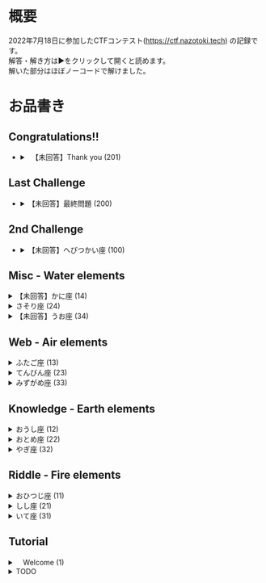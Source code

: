 # 概要  
2022年7月18日に参加したCTFコンテスト(https://ctf.nazotoki.tech) の記録です。  
解答・解き方は▶をクリックして開くと読めます。  
解いた部分はほぼノーコードで解けました。  

# お品書き  
## Congratulations!!  
- <details><summary>　【未回答】Thank you (201) </summary></details>  
  
## Last Challenge  
- <details><summary> 【未回答】最終問題 (200) </summary></details>  
  
## 2nd Challenge  
- <details><summary> 【未回答】へびつかい座 (100) </summary></details>  
  
## Misc - Water elements  
<details>
　　<summary> 【未回答】かに座 (14) </summary>
    「cancer.zip」がある。とりあえず展開してみる。32文字の文字列が13個表示される。  
    4de447a391e32baeb5a52c55aa14467b  
    7c70e2cb2b4a13c4590f6b15c30385fd  
    44ca0844398b2d010d8cd4a31ddb023d  
    397cbf6db9d7ae6906ae420aedc5346c  
    550eadb88a230018bf043d1b6ad15863  
    635cbc8a5dc1a528c3b5cb9eecdc1086  
    766cc4dd4d5005652e8514e3513683f8   
    0961db32a59b8a83c1996498f9d1d80e  
    7463543d784aa59ca86359a50ef58c8e  
    a0678bcea04dbd6852c219062ab2bb3c  
    b9c94e8a87e3647c5a0fa4ff358ecc65  
    f8a5c386478fa64f118056b82acc31d2  
    f0525aafa095ed2665d03681537a70ea  
  
    (13って怪しくない？)  
    32文字なので16進数やURLエンコードを疑ってみる。  
</details>  

<details>  
    <summary> さそり座 (24)  </summary>  
    犬とってもかわいい！！ダックスかな。
    ヒント使用。おめめを拡大してみよう。  
    > 答え
    ``` 
    カクダイ
    ```  
</details>  

<details>
    <summary> 【未回答】うお座 (34) </summary>  
    「みずがめ座からてんびん座に向かうとき、ひみつの鍵が手に入るだろう。水の中に浮かぶ真実を見定めよ。」  
    パスワードがかかっていて展開できない。  
    ヒント1　ヘッダーの仕様を示唆。  
    ヒント2「リファラーの情報にaquariusが含まれた状態でてんびん座のサイトにアクセスすると鍵が手に入りそうです。書き換えられないでしょうか？ やり方がわからない人は「リファラー 書き換え」とかでぐぐると良いかもしれません。」  
    > 答え
    ``` 
    ```
</details>  


## Web - Air elements  
<details>  
    <summary> ふたご座 (13) </summary>  
    ヒント見ました  
    webページにアクセスすると、「パスワードはdioskouroiってわかってるはずなんだけど...」と出る。  
    開発者ツールのhtmlを書き換えればいいとのこと  
    開発者ツールを開いてみると、  
    <input type="hidden" name="realPassword" value="dummyPassword">となっており、このままでは何を入力しても  
    「dummyPassword」が入力値として送信されてしまう。  
    該当部分をダブルクリックすると(筆者はGoogleChromeを使用)編集ができるので、  
    value="dioskouroi"に書き換えてsubmitする。  
    
    すると遷移先ページで  
    "🦗 < 解いてくれてありがとう！フラグをどうぞ！nazotokiCTF{ナイーブ}"と表示される。  
    > 答え  
    ```  
    ナイーブ  
    ```  
</details>  
     
<details>
    <summary> てんびん座 (23) </summary>
    時間切れ。
    「stardustChrome」なる聞いたことないブラウザを要求された。
    使っているブラウザの情報はヘッダー情報の`user-agent`内にあるため、UserAgentを偽装するといいらしい。
    「ネットワーク状態」から「[]ブラウザのデフォルトを使用」のチェックを外し、
    カスタム欄に「stardustChrome」と入力してページを再読み込みした。
    参考：(https://aprico-media.com/posts/1579)

    遷移先ページで  
    "確かにstardustChromeを使ってるね。フラグをどうぞ！nazotokiCTF{クローン}"と表示される。  
    > 答え  
    ```  
    クローン  
    ```  
</details>  

<details>
    <summary> みずがめ座 (33) </summary>
    ヒント1より「入社番号を一人だけ知っている人」＝99番のアイちゃん、passwordで検索する
    (好きなもの：まゆげみたいな模様のある犬。かわいい。)
    フラグのヒントはナンバー9999に載せておいたよ！入社前情報だから普通のパスワードでは見れないかもね。

    ヒント3より「パスワード入力フォームにSQLインジェクションの脆弱性があります。社員ナンバー：9999 か 99
    パスワード：' or 1=1 ;と入力してみてください。」

    入社試験受けてる君の情報入ってるのを発見。名前「なんだっけ」ｗｗ
    メモnazotokiCTF｛この候補者の名前｝
    > 答え
    ``` 
    タカハシ
    ```
</details>  

## Knowledge - Earth elements  
<details>  
    <summary> おうし座 (12) </summary>  
    2021年に行われた、コンピューターウイルス「emotet」のテイクダウン作戦  
    = Operation LadyBird  
    =「○○○○ムシ作戦」  
    参考：(https://xtech.nikkei.com/atcl/nxt/mag/nnw/18/041800012/042100139/)  
    
    
    検索時のポイント  
    「emotet 作戦」で検索。  
    「emotet テイクダウン」だとemotet対応済のプレスリリース等が多くヒットして見つかりにくいし、  
    「emotet　対策」だとセキュリティソフトの広告が多く引っかかる。  
    
    > 答え  
    ```  
    テントウ  
    ```  
</details>
  
<details>
    <summary> おとめ座 (22) </summary>
    「Webアプリケーションのセキュリティ分野の研究・ガイドラインの作成・脆弱性診断ツールの開発・イベント開催などの活動をしているオープンソースソフトウェアコミュニティの名称の読み方をカタカナ4文字で答えよ。」
    OWASP(https://owasp.org/www-chapter-japan/)
    学生会員は年20ドルからとのこと。

    > 答え
    ```
    オワスプ
    ```
</details>  

<details>
    <summary> やぎ座 (32) </summary>
    logを日本語で何というか？＝対数。　一瞬「指数かな？」と思ってあせった。
    > 答え
    ```
    タイスウ
    ```
</details>  

## Riddle - Fire elements  
<details>   
    <summary> おひつじ座 (11) </summary>  
    あなたが目指しているもの＝セキュリティエンジニアの「星」
    プロローグ(https://ctf.nazotoki.tech/prologue)のアイちゃんのメッセージの「★イントロダクション🌸」から
    「★がんばってネ!おうえんしてルよ!☺」の★の行を縦読みすると答え。
    > 答え
    ```
    ハンドル
    ```
</details>  


<details>
    <summary> しし座 (21) </summary>
    「leo.png」をダウンロードする。
    ルール(https://ctf.nazotoki.tech/regulation)に、「大切なルール　燃えるゴミは捨ててください　ペットボトル」
    とあるので、カタカナの「モエルゴミ」と「ペットボトル」を消す。
    > 答え
    ```
    チーター
    ```
</details>  

<details>
    <summary> いて座 (31) </summary>
    これもヒント見ました。東西南北＝イースト、ウエスト、サウス、ノース。
    「sagittarius2.png」って怪しくない？なんで2？
    > 答え
    ```
    イースト
    ```
    </details>  

## Tutorial
<details>
    <summary>　Welcome (1) </summary>
    練習。
    > 答え
    ```
    ナゾトキ
    ```
</details>  


<details>
    <summary>TODO </summary>
    
    > 答え
    ```
    ナゾトキ
    ```
</details>  
